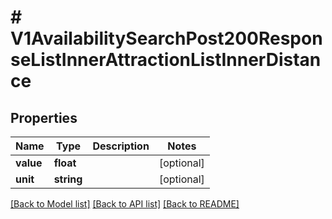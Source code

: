 # # V1AvailabilitySearchPost200ResponseListInnerAttractionListInnerDistance

## Properties

Name | Type | Description | Notes
------------ | ------------- | ------------- | -------------
**value** | **float** |  | [optional]
**unit** | **string** |  | [optional]

[[Back to Model list]](../../README.md#models) [[Back to API list]](../../README.md#endpoints) [[Back to README]](../../README.md)

